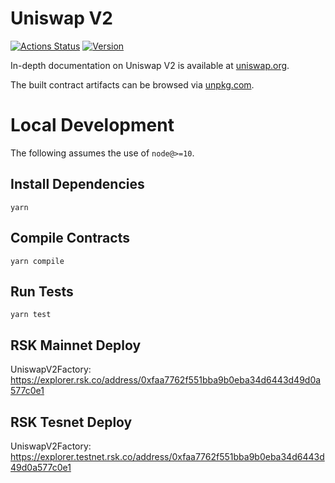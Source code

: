 # Uniswap V2

[![Actions Status](https://github.com/Uniswap/uniswap-v2-core/workflows/CI/badge.svg)](https://github.com/Uniswap/uniswap-v2-core/actions)
[![Version](https://img.shields.io/npm/v/@uniswap/v2-core)](https://www.npmjs.com/package/@uniswap/v2-core)

In-depth documentation on Uniswap V2 is available at [uniswap.org](https://uniswap.org/docs).

The built contract artifacts can be browsed via [unpkg.com](https://unpkg.com/browse/@uniswap/v2-core@latest/).

# Local Development

The following assumes the use of `node@>=10`.

## Install Dependencies

`yarn`

## Compile Contracts

`yarn compile`

## Run Tests

`yarn test`

## RSK Mainnet Deploy
UniswapV2Factory: https://explorer.rsk.co/address/0xfaa7762f551bba9b0eba34d6443d49d0a577c0e1

## RSK Tesnet Deploy
UniswapV2Factory: https://explorer.testnet.rsk.co/address/0xfaa7762f551bba9b0eba34d6443d49d0a577c0e1



